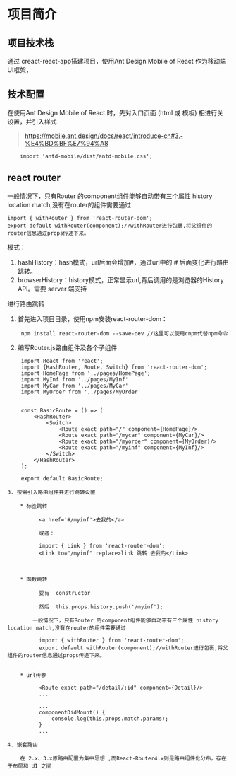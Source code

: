 # 项目简介

## 项目技术栈

   通过 creact-react-app搭建项目，使用Ant Design Mobile of React 作为移动端UI框架，
   
## 技术配置
   
   在使用Ant Design Mobile of React 时，先对入口页面 (html 或 模板) 相进行关设置，并引入样式

  >https://mobile.ant.design/docs/react/introduce-cn#3.-%E4%BD%BF%E7%94%A8


        import 'antd-mobile/dist/antd-mobile.css';

## react router

  一般情况下，只有Router 的component组件能够自动带有三个属性 history location match,没有在router的组件需要通过 

    import { withRouter } from 'react-router-dom';
    export default withRouter(component);//withRouter进行包裹,将父组件的router信息通过props传递下来。

  模式：

  1. hashHistory：hash模式，url后面会增加#，通过url中的 # 后面变化进行路由跳转。
  1. browserHistory：history模式，正常显示url,背后调用的是浏览器的History API。需要 server 端支持
    

  进行路由跳转


  1. 首先进入项目目录，使用npm安装react-router-dom：
  
          npm install react-router-dom --save-dev //这里可以使用cnpm代替npm命令

  2. 编写Router.js路由组件及各个子组件 

          import React from 'react';
          import {HashRouter, Route, Switch} from 'react-router-dom';
          import HomePage from '../pages/HomePage';
          import MyInf from '../pages/MyInf'
          import MyCar from '../pages/MyCar'
          import MyOrder from '../pages/MyOrder'


          const BasicRoute = () => (
              <HashRouter>
                  <Switch>
                      <Route exact path="/" component={HomePage}/>
                      <Route exact path="/mycar" component={MyCar}/>
                      <Route exact path="/myorder" component={MyOrder}/>
                      <Route exact path="/myinf" component={MyInf}/>
                  </Switch>
              </HashRouter>
          );

          export default BasicRoute;

    3. 按需引入路由组件并进行跳转设置

        * 标签跳转 

              <a href='#/myinf'>去我的</a>

              或者：

              import { Link } from 'react-router-dom';
              <Link to="/myinf" replace>link 跳转 去我的</Link>



        * 函数跳转
          
              要有  constructor

              然后  this.props.history.push('/myinf');

            一般情况下，只有Router 的component组件能够自动带有三个属性 history location match,没有在router的组件需要通过 

              import { withRouter } from 'react-router-dom';
              export default withRouter(component);//withRouter进行包裹,将父组件的router信息通过props传递下来。


        * url传参

              <Route exact path="/detail/:id" component={Detail}/>
              ...

              ...
              componentDidMount() {
                  console.log(this.props.match.params);
              }
              ...

    4. 嵌套路由

        在 2.x、3.x原路由配置为集中思想 ,而React-Router4.x则是路由组件化分布，存在于布局和 UI 之间
    